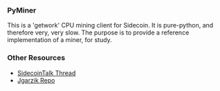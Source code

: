### PyMiner ###

This is a 'getwork' CPU mining client for Sidecoin. It is pure-python, and therefore very, very slow.  The purpose is to provide a reference implementation of a miner, for study.

### Other Resources ###

- [SidecoinTalk Thread](https://sidecointalk.org/index.php?topic=3546.0)
- [Jgarzik Repo](https://github.com/jgarzik/pyminer)
